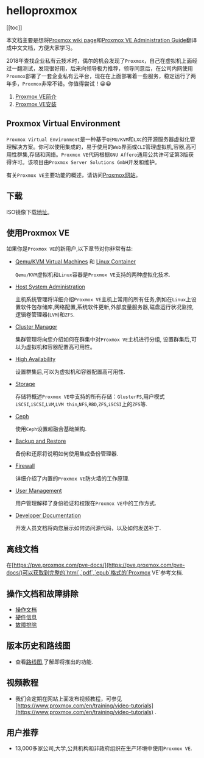 # helloproxmox

[[toc]]



本文档主要是想将[Proxmox wiki page](https://pve.proxmox.com/wiki/Main_Page)和[Proxmox VE Administration Guide](https://pve.proxmox.com/pve-docs/pve-admin-guide.html)翻译成中文文档，方便大家学习。

2018年查找企业私有云技术时，偶尔的机会发现了`Proxmox`，自己在虚拟机上面经过一翻测试，发现很好用，后来向领导极力推荐，领导同意后，在公司内网使用`Proxmox`部署了一套企业私有云平台，现在在上面部署着一些服务，稳定运行了两年多，`Proxmox`非常不错。你值得尝试！😀😀


1. [Proxmox VE简介](./X1_Introduction.html)
2. [Proxmox VE安装](./X2_InstallingProxmoxVE.html)

## Proxmox Virtual Environment

`Proxmox Virtual Environment`是一种基于`QEMU/KVM`和`LXC`的开源服务器虚拟化管理解决方案。你可以使用集成的，易于使用的`Web`界面或`CLI`管理虚拟机,容器,高可用性群集,存储和网络。`Proxmox VE`代码根据`GNU Affero`通用公共许可证第3版获得许可。该项目由`Proxmox Server Solutions GmbH`开发和维护。

有关`Proxmox VE`主要功能的概述，请访问[Proxmox网站](https://www.proxmox.com/en/proxmox-ve/features)。

## 下载

ISO镜像下载[地址](https://pve.proxmox.com/wiki/Downloads)。

## 使用Proxmox VE

如果你是`Proxmox VE`的新用户,以下章节对你非常有益:

- [Qemu/KVM Virtual Machines](https://pve.proxmox.com/wiki/Qemu/KVM_Virtual_Machines)  和 [Linux Container](https://pve.proxmox.com/wiki/Linux_Container)  

  `Qemu/KVM`虚拟机和`Linux`容器是`Proxmox VE`支持的两种虚拟化技术.

- [Host System Administration](https://pve.proxmox.com/wiki/Host_System_Administration) 

  主机系统管理将详细介绍`Proxmox VE`主机上常用的所有任务,例如在`Linux`上设置软件包存储库,网络配置,系统软件更新,外部度量服务器,磁盘运行状况监控,逻辑卷管理器(`LVM`)和`ZFS`.

- [Cluster Manager](https://pve.proxmox.com/wiki/Cluster_Manager) 

  集群管理将向您介绍如何在群集中对`Proxmox VE`主机进行分组, 设置群集后,可以为虚拟机和容器配置高可用性。

- [High Availability](https://pve.proxmox.com/wiki/High_Availability) 

  设置群集后,可以为虚拟机和容器配置高可用性.

- [Storage](https://pve.proxmox.com/wiki/Storage) 

   存储将概述`Proxmox VE`中支持的所有存储：`GlusterFS`,用户模式`iSCSI`,`iSCSI`,`LVM`,`LVM thin`,`NFS`,`RBD`,`ZFS`,`iSCSI`上的`ZFS`等.

- [Ceph](https://pve.proxmox.com/wiki/Ceph_Server)

  使用`Ceph`设置超融合基础架构.

- [Backup and Restore](https://pve.proxmox.com/wiki/Backup_and_Restore) 

  备份和还原将说明如何使用集成备份管理器.

- [Firewall](https://pve.proxmox.com/wiki/Firewall) 

  详细介绍了内置的`Proxmox VE`防火墙的工作原理.

- [User Management](https://pve.proxmox.com/wiki/User_Management) 

  用户管理解释了身份验证和权限在`Proxmox VE`中的工作方式.

- [Developer Documentation](https://pve.proxmox.com/wiki/Developer_Documentation) 

  开发人员文档将向您展示如何访问源代码，以及如何发送补丁.
  
## 离线文档

在[https://pve.proxmox.com/pve-docs/](https://pve.proxmox.com/pve-docs/)可以获取到完整的`html`,`pdf`,`epub`格式的`Proxmox VE`参考文档.

## 操作文档和故障排除

- [操作文档](https://pve.proxmox.com/wiki/Category:HOWTO)
- [硬件信息](https://pve.proxmox.com/wiki/Category:Hardware)
- [故障排除](https://pve.proxmox.com/wiki/Category:Troubleshooting)

## 版本历史和路线图

- 查看[路线图](https://pve.proxmox.com/wiki/Roadmap),了解即将推出的功能.

## 视频教程

- 我们会定期在网站上面发布视频教程，可参见[https://www.proxmox.com/en/training/video-tutorials](https://www.proxmox.com/en/training/video-tutorials) .

## 用户推荐

- 13,000多家公司,大学,公共机构和非政府组织在生产环境中使用`Proxmox VE`.
